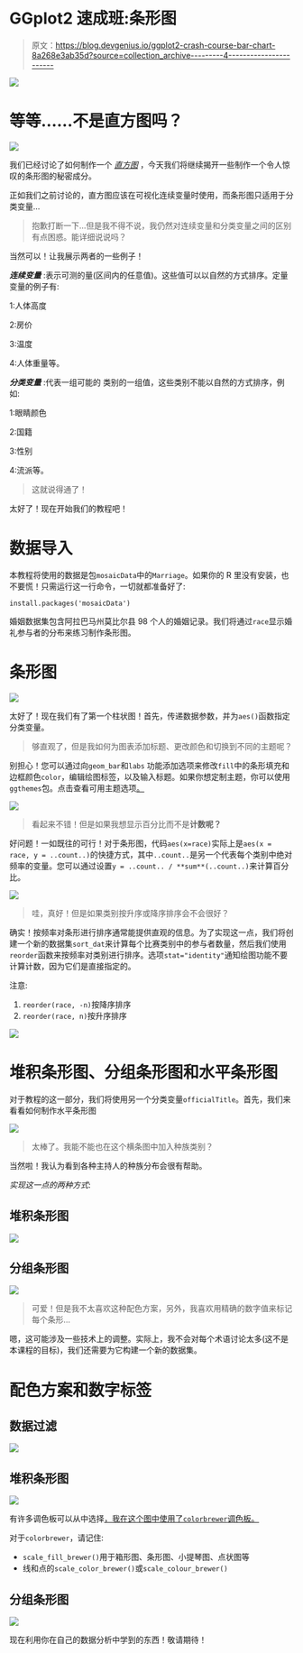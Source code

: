 # GGplot2 速成班:条形图

> 原文：<https://blog.devgenius.io/ggplot2-crash-course-bar-chart-8a268e3ab35d?source=collection_archive---------4----------------------->

![](img/0e4a2324dbf0773b872870ee33c56f61.png)

# **等等……不是直方图吗？**

![](img/05e57fb22e6f2ec68ef19d18de605cd8.png)

我们已经讨论了如何制作一个 [*直方图*](https://medium.com/@arthur.he/ggplot2-crash-course-histogram-ccacf51870f9) ，今天我们将继续揭开一些制作一个令人惊叹的条形图的秘密成分。

正如我们之前讨论的，直方图应该在可视化连续变量时使用，而条形图只适用于分类变量…

> 抱歉打断一下…但是我不得不说，我仍然对连续变量和分类变量之间的区别有点困惑。能详细说说吗？

当然可以！让我展示两者的一些例子！

***连续变量*** :表示可测的量(区间内的任意值)。这些值可以以自然的方式排序。定量变量的例子有:

1:人体高度

2:房价

3:温度

4:人体重量等。

***分类变量*** :代表一组可能的
类别的一组值，这些类别不能以自然的方式排序，例如:

1:眼睛颜色

2:国籍

3:性别

4:流派等。

> 这就说得通了！

太好了！现在开始我们的教程吧！

# **数据导入**

本教程将使用的数据是包`mosaicData`中的`Marriage`。如果你的 R 里没有安装，也不要慌！只需运行这一行命令，一切就都准备好了:

`install.packages('mosaicData')`

婚姻数据集包含阿拉巴马州莫比尔县 98 个人的婚姻记录。我们将通过`race`显示婚礼参与者的分布来练习制作条形图。

# 条形图

![](img/03ffdd8fb600655330a12950d649178e.png)

太好了！现在我们有了第一个柱状图！首先，传递数据参数，并为`aes()`函数指定分类变量。

> 够直观了，但是我如何为图表添加标题、更改颜色和切换到不同的主题呢？

别担心！您可以通过向`geom_bar`和`labs` 功能添加选项来修改`fill`中的条形填充和边框颜色`color`，编辑绘图标签，以及输入标题。如果你想定制主题，你可以使用`ggthemes`包。点击查看可用主题选项[。](https://yutannihilation.github.io/allYourFigureAreBelongToUs/ggthemes/)

![](img/528a26af54ba3f198e362d4904391f5c.png)

> 看起来不错！但是如果我想显示百分比而不是**计数呢？**

好问题！一如既往的可行！对于条形图，代码`aes(x=race)`实际上是`aes(x = race, y = ..count..)`的快捷方式，其中`..count..`是另一个代表每个类别中绝对频率的变量。您可以通过设置`y = ..count.. / **sum**(..count..)`来计算百分比。

![](img/aaf02e15b6c9c6c637b96092dfdfaf61.png)

> 哇，真好！但是如果类别按升序或降序排序会不会很好？

确实！按频率对条形进行排序通常能提供直观的信息。为了实现这一点，我们将创建一个新的数据集`sort_dat`来计算每个比赛类别中的参与者数量，然后我们使用`reorder`函数来按频率对类别进行排序。选项`stat="identity"`通知绘图功能不要计算计数，因为它们是直接指定的。

注意:

1.  `reorder(race, -n)`按降序排序
2.  `reorder(race, n)`按升序排序

![](img/dfe21a6cee93cc139ad7db8c6748175c.png)

# 堆积条形图、分组条形图和水平条形图

对于教程的这一部分，我们将使用另一个分类变量`officialTitle`。首先，我们来看看如何制作水平条形图

![](img/c51637373da92b847e91cbf5fdf87c52.png)

> 太棒了。我能不能也在这个横条图中加入种族类别？

当然啦！我认为看到各种主持人的种族分布会很有帮助。

*实现这一点的两种方式*:

## 堆积条形图

![](img/9f987a6674b27670de5d242dc902d322.png)

## 分组条形图

![](img/76b704d78763a516c66aaef23cef2876.png)

> 可爱！但是我不太喜欢这种配色方案，另外，我喜欢用精确的数字值来标记每个条形…

嗯，这可能涉及一些技术上的调整。实际上，我不会对每个术语讨论太多(这不是本课程的目标)，我们还需要为它构建一个新的数据集。

# 配色方案和数字标签

## 数据过滤

![](img/99f747b444201d817e2758e260c04e08.png)

## 堆积条形图

![](img/fd1de5b526c039a632145e65907f54fd.png)

有许多调色板可以从中选择[，我在这个图中使用了`colorbrewer`调色板。](https://www.datanovia.com/en/blog/ggplot-colors-best-tricks-you-will-love/)

对于`colorbrewer`，请记住:

*   `scale_fill_brewer()`用于箱形图、条形图、小提琴图、点状图等
*   线和点的`scale_color_brewer()`或`scale_colour_brewer()`

## 分组条形图

![](img/fbba55845951e74a36b657a171c952de.png)

现在利用你在自己的数据分析中学到的东西！敬请期待！